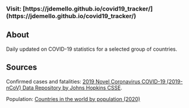 <h3>Visit: [https://jdemello.github.io/covid19_tracker/](https://jdemello.github.io/covid19_tracker/)<h3>

## About

Daily updated on COVID-19 statistics for a selected group of countries.

## Sources

Confirmed cases and fatalities: [2019 Novel Coronavirus COVID-19 (2019-nCoV) Data Repository by Johns Hopkins CSSE](https://github.com/CSSEGISandData/COVID-19).

Population: [Countries in the world by population (2020)](https://www.worldometers.info/world-population/population-by-country/)